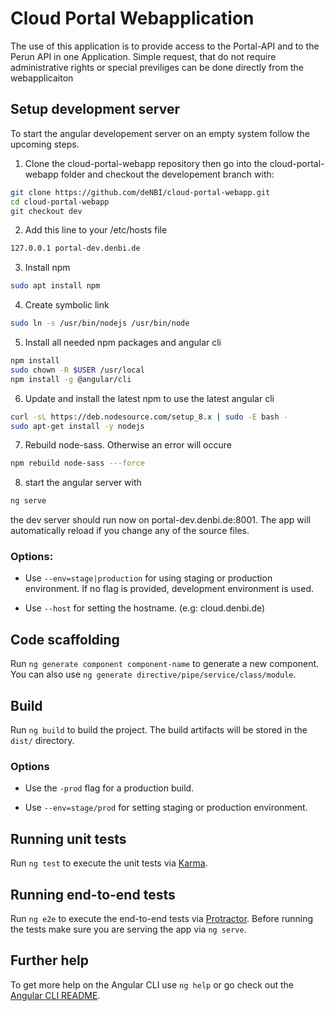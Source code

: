 # Cloud Portal Webapplication 

The use of this application is to provide access to the Portal-API and to the Perun API in one Application. 
Simple request, that do not require administrative rights or special previliges can be done directly from the webapplicaiton

## Setup development server
To start the angular developement server on an empty system follow the upcoming steps.

1. Clone the cloud-portal-webapp repository then go into the cloud-portal-webapp folder and checkout the developement branch with:
~~~BASH
git clone https://github.com/deNBI/cloud-portal-webapp.git
cd cloud-portal-webapp
git checkout dev
~~~

2. Add this line to your /etc/hosts file 
~~~BASH
127.0.0.1 portal-dev.denbi.de
~~~

3. Install npm
~~~BASH
sudo apt install npm
~~~

4. Create symbolic link
~~~BASH
sudo ln -s /usr/bin/nodejs /usr/bin/node
~~~

5. Install all needed npm packages and angular cli
~~~BASH
npm install 
sudo chown -R $USER /usr/local
npm install -g @angular/cli
~~~

6. Update and install the latest npm to use the latest angular cli
~~~BASH
curl -sL https://deb.nodesource.com/setup_8.x | sudo -E bash -
sudo apt-get install -y nodejs
~~~

7. Rebuild node-sass. Otherwise an error will occure
~~~BASH
npm rebuild node-sass ---force
~~~

8. start the angular server with
~~~BASH
ng serve
~~~

the dev server should run now on portal-dev.denbi.de:8001. The app will automatically reload if you change any of the source files.

### Options:

* Use `--env=stage|production` for using staging or production environment. If no flag is provided, development environment is used. 

* Use `--host` for setting the hostname. (e.g: cloud.denbi.de)

## Code scaffolding

Run `ng generate component component-name` to generate a new component. You can also use `ng generate directive/pipe/service/class/module`.

## Build

Run `ng build` to build the project. The build artifacts will be stored in the `dist/` directory. 

### Options

* Use the `-prod` flag for a production build.

* Use `--env=stage/prod` for setting staging or production environment. 

## Running unit tests

Run `ng test` to execute the unit tests via [Karma](https://karma-runner.github.io).

## Running end-to-end tests

Run `ng e2e` to execute the end-to-end tests via [Protractor](http://www.protractortest.org/).
Before running the tests make sure you are serving the app via `ng serve`.

## Further help

To get more help on the Angular CLI use `ng help` or go check out the [Angular CLI README](https://github.com/angular/angular-cli/blob/master/README.md).
